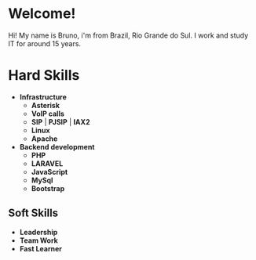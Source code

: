 # Welcome!

Hi! My name is Bruno, i'm from Brazil, Rio Grande do Sul.
I work and study IT for around 15 years.


# Hard Skills
- **Infrastructure**
	- **Asterisk**
	-  **VoIP calls**
	-  **SIP** | **PJSIP** | **IAX2**
	-  **Linux**
	-  **Apache**
- **Backend development**
	-   **PHP** 
	- **LARAVEL**
	- **JavaScript**
	- **MySql**
	- **Bootstrap**

## Soft Skills

- **Leadership**
- **Team Work**
- **Fast Learner**
